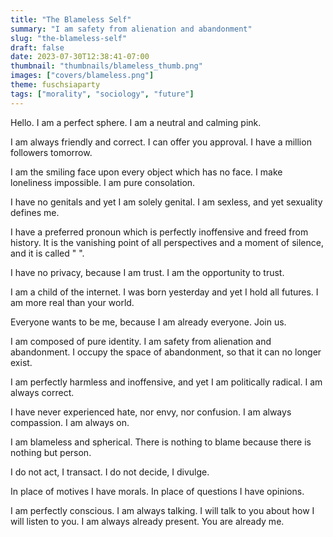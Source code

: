 ```yaml
---
title: "The Blameless Self"
summary: "I am safety from alienation and abandonment"
slug: "the-blameless-self"
draft: false
date: 2023-07-30T12:38:41-07:00
thumbnail: "thumbnails/blameless_thumb.png"
images: ["covers/blameless.png"]
theme: fuschsiaparty
tags: ["morality", "sociology", "future"]
---
```


Hello. I am a perfect sphere. I am a neutral and calming pink.

I am always friendly and correct. I can offer you approval. I have a million followers tomorrow.

I am the smiling face upon every object which has no face. I make loneliness impossible. I am pure consolation.

I have no genitals and yet I am solely genital. I am sexless, and yet sexuality defines me.

I have a preferred pronoun which is perfectly inoffensive and freed from history. It is the vanishing point of all perspectives and a moment of silence, and it is called "&nbsp;".

I have no privacy, because I am trust. I am the opportunity to trust.

I am a child of the internet. I was born yesterday and yet I hold all futures. I am more real than your world.

Everyone wants to be me, because I am already everyone. Join us.

I am composed of pure identity. I am safety from alienation and abandonment. I occupy the space of abandonment, so that it can no longer exist.

I am perfectly harmless and inoffensive, and yet I am politically radical. I am always correct.

I have never experienced hate, nor envy, nor confusion. I am always compassion. I am always on.

I am blameless and spherical. There is nothing to blame because there is nothing but person.

I do not act, I transact. I do not decide, I divulge.

In place of motives I have morals. In place of questions I have opinions.

I am perfectly conscious. I am always talking. I will talk to you about how I will listen to you. I am always already present. You are already me.
